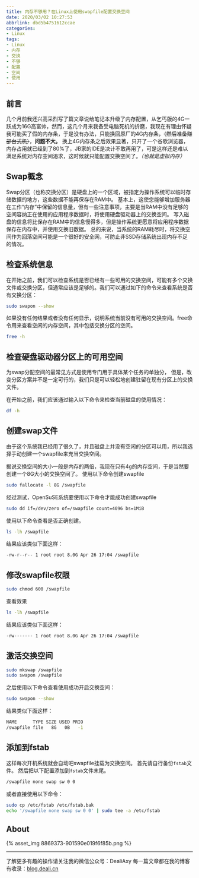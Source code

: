 ```yaml
---
title: 内存不够用？在Linux上使用swapfile配置交换空间
date: 2020/03/02 10:27:53
abbrlink: dbd5b4751612ccae
categories:
- Linux
tags:
- Linux
- 内存
- 交换
- 不够
- 配置
- 空间
- 使用
---
```

## 前言
几个月前我还兴高采烈写了篇文章说给笔记本升级了内存配置，从乞丐版的4G一跃成为16G高富帅，然而，这几个月来我备受电脑死机的折磨，我现在有理由怀疑我可能买了假的内存条，于是没有办法，只能换回原厂的4G内存条，~~（然后准备赚部台式机）~~，**问题不大。**
换上4G内存条之后效果显著，只开了一个谷歌浏览器，内存占用就已经到了80%了，JB家的IDE是决计不敢再用了，可是这样还是难以满足系统对内存空间渴求，这时候就只能配置交换空间了。*（也就是虚拟内存）*

## Swap概念
Swap分区（也称交换分区）是硬盘上的一个区域，被指定为操作系统可以临时存储数据的地方，这些数据不能再保存在RAM中。 基本上，这使您能够增加服务器在工作“内存”中保留的信息量，但有一些注意事项，主要是当RAM中没有足够的空间容纳正在使用的应用程序数据时，将使用硬盘驱动器上的交换空间。
写入磁盘的信息将比保存在RAM中的信息慢得多，但是操作系统更愿意将应用程序数据保存在内存中，并使用交换旧数据。 总的来说，当系统的RAM耗尽时，将交换空间作为回落空间可能是一个很好的安全网，可防止非SSD存储系统出现内存不足的情况。

## 检查系统信息
在开始之前，我们可以检查系统是否已经有一些可用的交换空间，可能有多个交换文件或交换分区，但通常应该是足够的。我们可以通过如下的命令来查看系统是否有交换分区：
```bash
sudo swapon --show
```
如果没有任何结果或者没有任何显示，说明系统当前没有可用的交换空间。free命令用来查看空闲的内存空间，其中包括交换分区的空间。
```bash
free -h
```

## 检查硬盘驱动器分区上的可用空间
为swap分配空间的最常见方式是使用专门用于具体某个任务的单独分， 但是，改变分区方案并不是一定可行的，我们只是可以轻松地创建驻留在现有分区上的交换文件。

在开始之前，我们应该通过输入以下命令来检查当前磁盘的使用情况：
```bash
df -h
```

## 创建swap文件
由于这个系统我已经用了很久了，并且磁盘上并没有空闲的分区可以用，所以我选择手动创建一个swapfile来充当交换空间。

据说交换空间的大小一般是内存的两倍，我现在只有4g的内存空间，于是当然要创建一个8G大小的交换空间了。
使用以下命令创建swapfile
```bash
sudo fallocate -l 8G /swapfile
```
经过测试，OpenSuSE系统要使用以下命令才能成功创建swapfile
```bash
sudo dd if=/dev/zero of=/swapfile count=4096 bs=1MiB
```

使用以下命令查看是否正确创建。
```bash
ls -lh /swapfile
```
结果应该类似下面这样：
```bash
-rw-r--r-- 1 root root 8.0G Apr 26 17:04 /swapfile
```

## 修改swapfile权限
```bash
sudo chmod 600 /swapfile
```
查看效果
```bash
ls -lh /swapfile
```

结果应该类似下面这样：
```bash
-rw------- 1 root root 8.0G Apr 26 17:04 /swapfile
```

## 激活交换空间
```bash
sudo mkswap /swapfile
sudo swapon /swapfile
```

之后使用以下命令查看使用成功开启交换空间：
```bash
sudo swapon --show
```

结果类似下面这样：
```bash
NAME      TYPE SIZE USED PRIO
/swapfile file   8G   0B   -1
```

## 添加到fstab
这样每次开机系统就会自动吧swapfile挂载为交换空间。
首先请自行备份`fstab`文件。
然后把以下配置添加到`fstab`文件末尾。
```bash
/swapfile none swap sw 0 0
```

或者直接使用以下命令：
```bash
sudo cp /etc/fstab /etc/fstab.bak
echo '/swapfile none swap sw 0 0' | sudo tee -a /etc/fstab 
```


## About
{% asset_img 8869373-901590e019f6f85b.png %}

---------------
了解更多有趣的操作请关注我的微信公众号：DealiAxy
每一篇文章都在我的博客有收录：[blog.deali.cn](http://blog.deali.cn)
